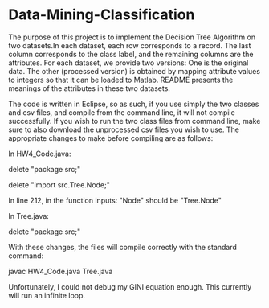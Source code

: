 # Data-Mining-Classification

The purpose of this project is to implement the Decision Tree Algorithm on two datasets.In each dataset, each row corresponds to a record. The last column corresponds to the class label, and the remaining columns are the attributes. For each dataset, we provide two versions: One is the original data. The other (processed version) is obtained by mapping attribute values to integers so that it can be loaded to Matlab. README presents the meanings of the attributes in these two datasets. 

The code is written in Eclipse, so as such, if you use simply the two classes and csv files, and compile from the command line, it will not compile successfully. If you wish to run the two class files from command line, make sure to also download the unprocessed csv files you wish to use. The appropriate changes to make before compiling are as follows:

In HW4_Code.java:

  delete "package src;"
  
  delete "import src.Tree.Node;"
  
  In line 212, in the function inputs: "Node" should be "Tree.Node"

In Tree.java:

  delete "package src;"

With these changes, the files will compile correctly with the standard command:

  javac HW4_Code.java Tree.java

Unfortunately, I could not debug my GINI equation enough. This currently will run an infinite loop.
